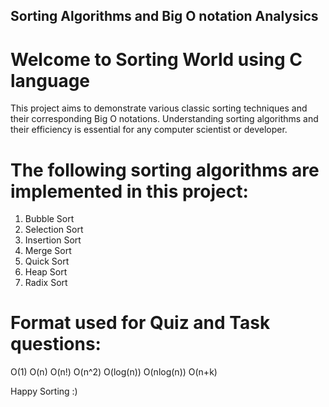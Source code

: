 ## Sorting Algorithms and Big O notation Analysics

# Welcome to Sorting World using C language

This project aims to demonstrate various classic sorting techniques and their corresponding Big O notations. Understanding sorting algorithms and their efficiency is essential for any computer scientist or developer.

# The following sorting algorithms are implemented in this project:
1. Bubble Sort
2. Selection Sort
3. Insertion Sort
4. Merge Sort
5. Quick Sort
6. Heap Sort
7. Radix Sort

# Format used for Quiz and Task questions:
O(1)
O(n)
O(n!)
O(n^2)
O(log(n))
O(nlog(n))
O(n+k)

Happy Sorting :)
